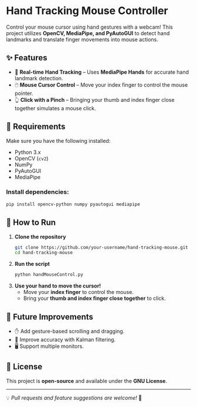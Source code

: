 # Hand Tracking Mouse Controller

Control your mouse cursor using hand gestures with a webcam! This project utilizes **OpenCV, MediaPipe, and PyAutoGUI** to detect hand landmarks and translate finger movements into mouse actions.

## ✨ Features
- 🎥 **Real-time Hand Tracking** – Uses **MediaPipe Hands** for accurate hand landmark detection.
- 🖱️ **Mouse Cursor Control** – Move your index finger to control the mouse pointer.
- 👆 **Click with a Pinch** – Bringing your thumb and index finger close together simulates a mouse click.

## 📌 Requirements
Make sure you have the following installed:
- Python 3.x
- OpenCV (`cv2`)
- NumPy
- PyAutoGUI
- MediaPipe

### Install dependencies:
```bash
pip install opencv-python numpy pyautogui mediapipe
```

## 🚀 How to Run
1. **Clone the repository**
   ```bash
   git clone https://github.com/your-username/hand-tracking-mouse.git
   cd hand-tracking-mouse
   ```
2. **Run the script**
   ```bash
   python handMouseControl.py
   ```
3. **Use your hand to move the cursor!**
   - Move your **index finger** to control the mouse.
   - Bring your **thumb and index finger close together** to click.


## 🤖 Future Improvements
- ✋ Add gesture-based scrolling and dragging.
- 📌 Improve accuracy with Kalman filtering.
- 🖥️ Support multiple monitors.


## 📝 License
This project is **open-source** and available under the **GNU License**.

---
💡 *Pull requests and feature suggestions are welcome!* 🚀

